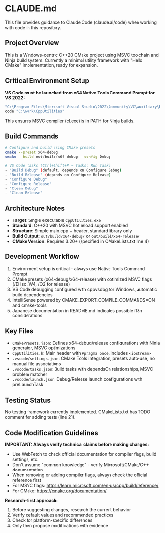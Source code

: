 # CLAUDE.md

This file provides guidance to Claude Code (claude.ai/code) when working with code in this repository.

## Project Overview
This is a Windows-centric C++20 CMake project using MSVC toolchain and Ninja build system. Currently a minimal utility framework with "Hello CMake" implementation, ready for expansion.

## Critical Environment Setup
**VS Code must be launched from x64 Native Tools Command Prompt for VS 2022:**
```cmd
"C:\Program Files\Microsoft Visual Studio\2022\Community\VC\Auxiliary\Build\vcvars64.bat"
code "C:\work\CppUtilities"
```
This ensures MSVC compiler (cl.exe) is in PATH for Ninja builds.

## Build Commands
```bash
# Configure and build using CMake presets
cmake --preset x64-debug
cmake --build out/build/x64-debug --config Debug

# VS Code tasks (Ctrl+Shift+P → Tasks: Run Task)
- "Build Debug" (default, depends on Configure Debug)
- "Build Release" (depends on Configure Release) 
- "Configure Debug"
- "Configure Release"
- "Clean Debug"
- "Clean Release"
```

## Architecture Notes
- **Target**: Single executable `CppUtilities.exe`
- **Standard**: C++20 with MSVC hot reload support enabled
- **Structure**: Simple main.cpp + header, standard library only
- **Build Output**: `out/build/x64-debug/` or `out/build/x64-release/`
- **CMake Version**: Requires 3.20+ (specified in CMakeLists.txt line 4)

## Development Workflow
1. Environment setup is critical - always use Native Tools Command Prompt
2. CMake presets (x64-debug/x64-release) with optimized MSVC flags (/EHsc /W4, /O2 for release)
3. VS Code debugging configured with cppvsdbg for Windows, automatic build dependencies
4. IntelliSense powered by CMAKE_EXPORT_COMPILE_COMMANDS=ON and cmake-tools
5. Japanese documentation in README.md indicates possible i18n considerations

## Key Files
- `CMakePresets.json`: Defines x64-debug/release configurations with Ninja generator, MSVC optimizations
- `CppUtilities.h`: Main header with `#pragma once`, includes `<iostream>`
- `.vscode/settings.json`: CMake Tools integration, presets auto-use, no manual file associations
- `.vscode/tasks.json`: Build tasks with dependsOn relationships, MSVC problem matcher
- `.vscode/launch.json`: Debug/Release launch configurations with preLaunchTask

## Testing Status
No testing framework currently implemented. CMakeLists.txt has TODO comment for adding tests (line 21).

## Code Modification Guidelines
**IMPORTANT: Always verify technical claims before making changes:**
- Use WebFetch to check official documentation for compiler flags, build settings, etc.
- Don't assume "common knowledge" - verify Microsoft/CMake/C++ documentation
- When removing or adding compiler flags, always check the official reference first
- For MSVC flags: https://learn.microsoft.com/en-us/cpp/build/reference/
- For CMake: https://cmake.org/documentation/

**Research-first approach:**
1. Before suggesting changes, research the current behavior
2. Verify default values and recommended practices
3. Check for platform-specific differences
4. Only then propose modifications with evidence
